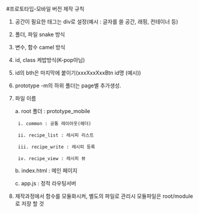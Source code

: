 #프로토타입-모바일 버전 제작 규칙
1. 공간이 필요한 태그는 div로 설정(예시 : 글자를 쓸 공간, 래핑, 컨테이너 등)
2. 폴더, 파일 snake 방식
3. 변수, 함수 camel 방식
4. id, class 케밥방식(K-pop아님)
5. id의 bth은 마지막에 붙이기(xxxXxxXxxBtn id명 (예시))
6. prototype -m의 하위 폴더는 page별 추가생성.
7. 파일 이름 

    a. root 폴더 : prototype_mobile
    
        i. common : 공통 레이아웃(헤더)
        
        ii. recipe_list : 레시피 리스트
        
        iii. recipe_write : 레시피 등록
        
        iv. recipe_view : 레시피 뷰
        
     b. index.html : 메인 페이지
     
     c. app.js : 정적 라우팅서버
     
8. 제작과정에서 함수를 모듈화시켜, 별도의 파일로 관리시 모듈파일은 root/module로 저장 할 것
